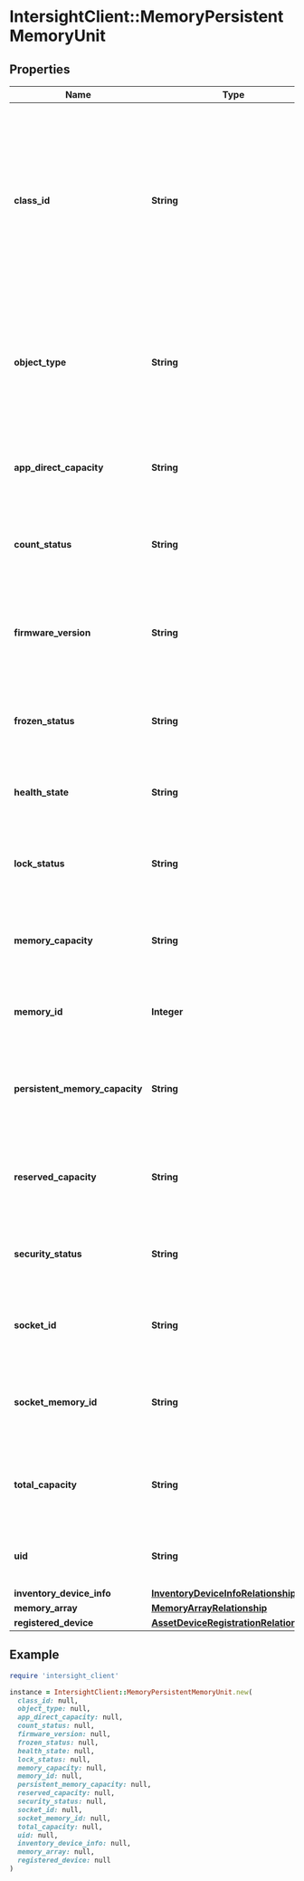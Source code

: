 # IntersightClient::MemoryPersistentMemoryUnit

## Properties

| Name | Type | Description | Notes |
| ---- | ---- | ----------- | ----- |
| **class_id** | **String** | The fully-qualified name of the instantiated, concrete type. This property is used as a discriminator to identify the type of the payload when marshaling and unmarshaling data. | [default to &#39;memory.PersistentMemoryUnit&#39;] |
| **object_type** | **String** | The fully-qualified name of the instantiated, concrete type. The value should be the same as the &#39;ClassId&#39; property. | [default to &#39;memory.PersistentMemoryUnit&#39;] |
| **app_direct_capacity** | **String** | AppDirect capacity in GiB of the Persistent Memory Module on a server. | [optional][readonly] |
| **count_status** | **String** | Count status of the Persistent Memory Module on a server. | [optional][readonly] |
| **firmware_version** | **String** | Firmware version of the firware running on the Persistent Memory Module on a server. | [optional][readonly] |
| **frozen_status** | **String** | Frozen status of the Persistent Memory Module on a server. | [optional][readonly] |
| **health_state** | **String** | Health state of the Persistent Memory Module on a server. | [optional][readonly] |
| **lock_status** | **String** | Lock status of the Persistent Memory Module on a server. | [optional][readonly] |
| **memory_capacity** | **String** | Memory capacity in GiB of the Persistent Memory Module on a server. | [optional][readonly] |
| **memory_id** | **Integer** | ID of the Persistent Memory Module on a server. | [optional][readonly] |
| **persistent_memory_capacity** | **String** | Persistent Memory capacity in GiB of the Persistent Memory Module on a server. | [optional][readonly] |
| **reserved_capacity** | **String** | Reserved capacity in GiB of the Persistent Memory Module on a server. | [optional][readonly] |
| **security_status** | **String** | Security status of the Persistent Memory Module on a server. | [optional][readonly] |
| **socket_id** | **String** | Socket ID of the Persistent Memory Module on a server. | [optional][readonly] |
| **socket_memory_id** | **String** | Socket Memory ID of the Persistent Memory Module on a server. | [optional][readonly] |
| **total_capacity** | **String** | Total capacity in GiB of the Persistent Memory Module on a server. | [optional][readonly] |
| **uid** | **String** | UID of the Persistent Memory Module on a server. | [optional][readonly] |
| **inventory_device_info** | [**InventoryDeviceInfoRelationship**](InventoryDeviceInfoRelationship.md) |  | [optional] |
| **memory_array** | [**MemoryArrayRelationship**](MemoryArrayRelationship.md) |  | [optional] |
| **registered_device** | [**AssetDeviceRegistrationRelationship**](AssetDeviceRegistrationRelationship.md) |  | [optional] |

## Example

```ruby
require 'intersight_client'

instance = IntersightClient::MemoryPersistentMemoryUnit.new(
  class_id: null,
  object_type: null,
  app_direct_capacity: null,
  count_status: null,
  firmware_version: null,
  frozen_status: null,
  health_state: null,
  lock_status: null,
  memory_capacity: null,
  memory_id: null,
  persistent_memory_capacity: null,
  reserved_capacity: null,
  security_status: null,
  socket_id: null,
  socket_memory_id: null,
  total_capacity: null,
  uid: null,
  inventory_device_info: null,
  memory_array: null,
  registered_device: null
)
```

